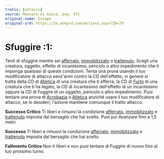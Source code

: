 ```yaml
---
tratis: [attacco]
source: Manuale di Gioco, pag. 471
original-name: Escape
original-srd: https://2e.aonprd.com/Actions.aspx?ID=79
---
```


# Sfuggire :1:

Tenti di sfuggire mentre sei [afferrato](/condizioni/afferrato),
[immobilizzato](/condizioni/immobilizzato) o
[trattenuto](/condizioni/trattenuto). Scegli una creatura, oggetto, effetto di
incantesimo, pericolo o altro impedimento che ti imponga qualsiasi di queste
condizioni. Tenta una prova usando il tuo modificatore di attacco senz'armi
contro la CD dell'effetto; in genere si tratta della CD di
[Atletica](/abilita/atletica) di una creatura che ti afferra, la CD di
[Furto](/abilita/furto) di una creatura che ti ha legato, la CD di incantesimo
dell'effetto di un incantesimo oppure la CD di Fuggire di un oggetto, pericolo o
altro impedimento. Puoi tentare una prova di [Acrobazia](/abilita/acrobazia) o
[Atletica](/abilita/atletica) anziché usare il tuo modificatore di attacco, se
lo desideri; l'azione mantiene comunque il tratto attacco.

**Successo Critico** Ti liberi e rimuovi la condizione
[afferrato](/condizioni/afferrato), [immobilizzato](/condizioni/immobilizzato) e
[trattenuto](/condizioni/trattenuto) imposta dal bersaglio che hai scelto. Puoi
poi Avanzare fino a 1,5 metri.

**Successo** Ti liberi e rimuovi la condizione
[afferrato](/condizioni/afferrato), [immobilizzato](/condizioni/immobilizzato) e
[trattenuto](/condizioni/trattenuto) imposta dal bersaglio che hai scelto.

**Fallimento Critico** Non ti liberi e non puoi tentare di Fuggire di nuovo fino
al tuo prossimo turno.
